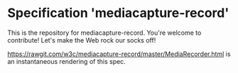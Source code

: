 
# Specification 'mediacapture-record'

This is the repository for mediacapture-record. You're welcome to contribute! Let's make the Web rock our socks
off!

 https://rawgit.com/w3c/mediacapture-record/master/MediaRecorder.html is an instantaneous rendering of this spec.
